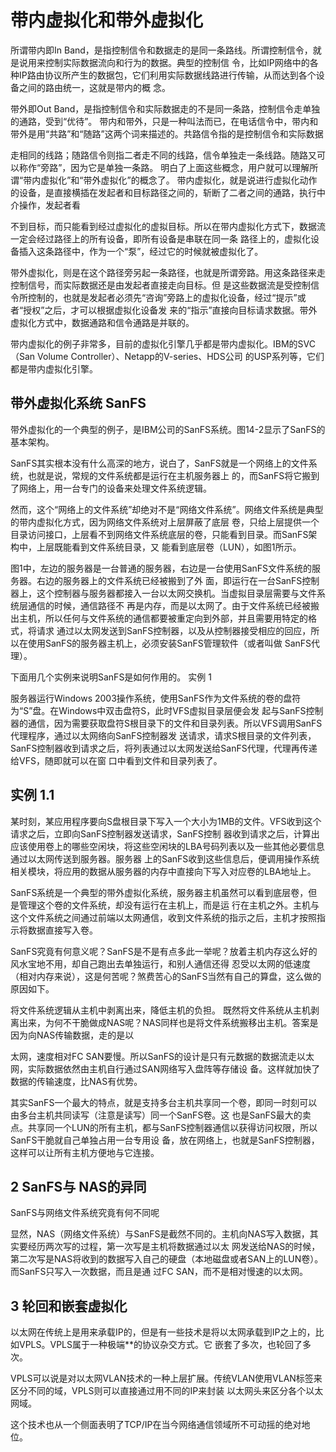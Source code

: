 # 带内虚拟化和带外虚拟化

所谓带内即In  Band，是指控制信令和数据走的是同一条路线。所谓控制信令，就是说用来控制实际数据流向和行为的数据。典型的控制信 令，比如IP网络中的各种IP路由协议所产生的数据包，它们利用实际数据线路进行传输，从而达到各个设备之间的路由统一，这就是带内的概 念。

带外即Out Band，是指控制信令和实际数据走的不是同一条路，控制信令走单独的通路，受到“优待”。 带内和带外，只是一种叫法而已，在电话信令中，带内和带外是用“共路”和“随路”这两个词来描述的。共路信令指的是控制信令和实际数据

走相同的线路；随路信令则指二者走不同的线路，信令单独走一条线路。随路又可以称作“旁路”，因为它是单独一条路。 明白了上面这些概念，用户就可以理解所谓“带内虚拟化”和“带外虚拟化”的概念了。 带内虚拟化，就是说进行虚拟化动作的设备，是直接横插在发起者和目标路径之间的，斩断了二者之间的通路，执行中介操作，发起者看

不到目标，而只能看到经过虚拟化的虚拟目标。所以在带内虚拟化方式下，数据流一定会经过路径上的所有设备，即所有设备是串联在同一条 路径上的，虚拟化设备插入这条路径中，作为一个“泵”，经过它的时候就被虚拟化了。

带外虚拟化，则是在这个路径旁另起一条路径，也就是所谓旁路。用这条路径来走控制信号，而实际数据还是由发起者直接走向目标。但 是这些数据流是受控制信令所控制的，也就是发起者必须先“咨询”旁路上的虚拟化设备，经过“提示”或者“授权”之后，才可以根据虚拟化设备发 来的“指示”直接向目标请求数据。带外虚拟化方式中，数据通路和信令通路是并联的。

带内虚拟化的例子非常多，目前的虚拟化引擎几乎都是带内虚拟化。IBM的SVC（San Volume Controller）、Netapp的V-series、HDS公司 的USP系列等，它们都是带内虚拟化引擎。

## 带外虚拟化系统 SanFS

带外虚拟化的一个典型的例子，是IBM公司的SanFS系统。图14-2显示了SanFS的基本架构。

SanFS其实根本没有什么高深的地方，说白了，SanFS就是一个网络上的文件系统，也就是说，常规的文件系统都是运行在主机服务器上 的，而SanFS将它搬到了网络上，用一台专门的设备来处理文件系统逻辑。

然而，这个“网络上的文件系统”却绝对不是“网络文件系统”。网络文件系统是典型的带内虚拟化方式，因为网络文件系统对上层屏蔽了底层 卷，只给上层提供一个目录访问接口，上层看不到网络文件系统底层的卷，只能看到目录。而SanFS架构中，上层既能看到文件系统目录，又 能看到底层卷（LUN），如图1所示。



图1中，左边的服务器是一台普通的服务器，右边是一台使用SanFS文件系统的服务器。右边的服务器上的文件系统已经被搬到了外 面，即运行在一台SanFS控制器上，这个控制器与服务器都接入一台以太网交换机。当虚拟目录层需要与文件系统层通信的时候，通信路径不 再是内存，而是以太网了。由于文件系统已经被搬出主机，所以任何与文件系统的通信都要被重定向到外部，并且需要用特定的格式，将请求 通过以太网发送到SanFS控制器，以及从控制器接受相应的回应，所以在使用SanFS的服务器主机上，必须安装SanFS管理软件（或者叫做 SanFS代理）。

下面用几个实例来说明SanFS是如何作用的。 实例 1

服务器运行Windows       2003操作系统，使用SanFS作为文件系统的卷的盘符为“S”盘。在Windows中双击盘符S，此时VFS虚拟目录层便会发 起与SanFS控制器的通信，因为需要获取盘符S根目录下的文件和目录列表。所以VFS调用SanFS代理程序，通过以太网络向SanFS控制器发 送请求，请求S根目录的文件列表，SanFS控制器收到请求之后，将列表通过以太网发送给SanFS代理，代理再传递给VFS，随即就可以在窗 口中看到文件和目录列表了。


## 实例 1.1

某时刻，某应用程序要向S盘根目录下写入一个大小为1MB的文件。VFS收到这个请求之后，立即向SanFS控制器发送请求，SanFS控制 器收到请求之后，计算出应该使用卷上的哪些空闲块，将这些空闲块的LBA号码列表以及一些其他必要信息通过以太网传送到服务器。服务器 上的SanFS收到这些信息后，便调用操作系统相关模块，将应用的数据从服务器的内存中直接向下写入对应卷的LBA地址上。

SanFS系统是一个典型的带外虚拟化系统，服务器主机虽然可以看到底层卷，但是管理这个卷的文件系统，却没有运行在主机上，而是运 行在主机之外。主机与这个文件系统之间通过前端以太网通信，收到文件系统的指示之后，主机才按照指示将数据直接写入卷。

SanFS究竟有何意义呢？SanFS是不是有点多此一举呢？放着主机内存这么好的风水宝地不用，却自己跑出去单独运行，和别人通信还得 忍受以太网的低速度（相对内存来说），这是何苦呢？煞费苦心的SanFS当然有自己的算盘，这么做的原因如下。

将文件系统逻辑从主机中剥离出来，降低主机的负担。 既然将文件系统从主机剥离出来，为何不干脆做成NAS呢？NAS同样也是将文件系统搬移出主机。答案是因为向NAS传输数据，走的是以

太网，速度相对FC SAN要慢。所以SanFS的设计是只有元数据的数据流走以太网，实际数据依然由主机自行通过SAN网络写入盘阵等存储设 备。这样就加快了数据的传输速度，比NAS有优势。

其实SanFS一个最大的特点，就是支持多台主机共享同一个卷，即同一时刻可以由多台主机共同读写（注意是读写）同一个SanFS卷。这 也是SanFS最大的卖点。共享同一个LUN的所有主机，都与SanFS控制器通信以获得访问权限，所以SanFS干脆就自己单独占用一台专用设 备，放在网络上，也就是SanFS控制器，这样可以让所有主机方便地与它连接。


## 2 SanFS与 NAS的异同

SanFS与网络文件系统究竟有何不同呢


显然，NAS（网络文件系统）与SanFS是截然不同的。主机向NAS写入数据，其实要经历两次写的过程，第一次写是主机将数据通过以太 网发送给NAS的时候，第二次写是NAS将收到的数据写入自己的硬盘（本地磁盘或者SAN上的LUN卷）。而SanFS只写入一次数据，而且是通 过FC SAN，而不是相对慢速的以太网。


## 3 轮回和嵌套虚拟化

以太网在传统上是用来承载IP的，但是有一些技术是将以太网承载到IP之上的，比如VPLS。VPLS属于一种极端**的协议杂交方式。它 嵌套了多次，也轮回了多次。

VPLS可以说是对以太网VLAN技术的一种上层扩展。传统VLAN使用VLAN标签来区分不同的域，VPLS则可以直接通过用不同的IP来封装 以太网头来区分各个以太网域。

这个技术也从一个侧面表明了TCP/IP在当今网络通信领域所不可动摇的绝对地位。
